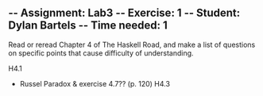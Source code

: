-- Assignment: Lab3
-- Exercise: 1
-- Student: Dylan Bartels
-- Time needed: 1
--------------------------------------------------------------------------

Read or reread Chapter 4 of The Haskell Road, and make a list of questions on specific points that cause difficulty of understanding.

H4.1
- Russel Paradox & exercise 4.7?? (p. 120)
H4.3
